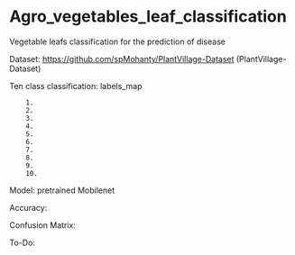# Agro_vegetables_leaf_classification
Vegetable leafs classification for the prediction of disease 

Dataset: https://github.com/spMohanty/PlantVillage-Dataset (PlantVillage-Dataset)

Ten class classification: labels_map

        1. 
        2. 
        3.
        4.
        5.
        6.
        7.
        8.
        9.
        10.
 Model: pretrained Mobilenet
 
 Accuracy:
 
 Confusion Matrix:
 
 To-Do:
 

